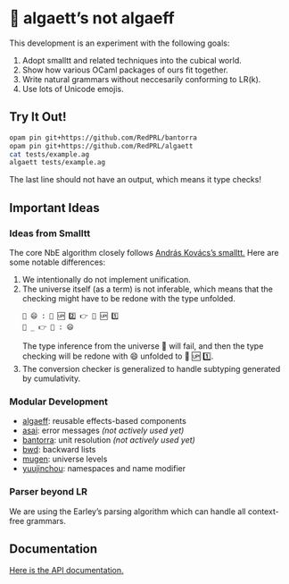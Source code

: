 # 🦠 algaett’s not algaeff

This development is an experiment with the following goals:

1. Adopt smalltt and related techniques into the cubical world.
2. Show how various OCaml packages of ours fit together.
3. Write natural grammars without neccesarily conforming to LR(k).
4. Use lots of Unicode emojis.

## Try It Out!

```bash
opam pin git+https://github.com/RedPRL/bantorra
opam pin git+https://github.com/RedPRL/algaett
cat tests/example.ag
algaett tests/example.ag
```

The last line should not have an output, which means it type checks!

## Important Ideas

### Ideas from Smalltt

The core NbE algorithm closely follows [András Kovács’s smalltt.](https://github.com/AndrasKovacs/smalltt)
Here are some notable differences:

1. We intentionally do not implement unification.
2. The universe itself (as a term) is not inferable, which means that the checking might have to be redone with the type unfolded.
   ```
   📌 😄 : 🌌 🆙 2️⃣ 👉 🌌 🆙 1️⃣
   📌 _ 👉 🌌 : 😄
   ```
   The type inference from the universe 🌌 will fail, and then the type checking will be redone with 😄 unfolded to 🌌 🆙 1️⃣.
3. The conversion checker is generalized to handle subtyping generated by cumulativity.

### Modular Development

- [algaeff](https://redprl.org/algaeff/algaeff/Algaeff): reusable effects-based components
- [asai](https://redprl.org/asai/asai/Asai): error messages _(not actively used yet)_
- [bantorra](https://redprl.org/bantorra/bantorra): unit resolution _(not actively used yet)_
- [bwd](https://redprl.org/bwd/bwd/Bwd): backward lists
- [mugen](https://redprl.org/mugen/mugen/Mugen): universe levels
- [yuujinchou](https://redprl.org/yuujinchou/yuujinchou): namespaces and name modifier

### Parser beyond LR

We are using the Earley’s parsing algorithm which can handle all context-free grammars.

## Documentation

[Here is the API documentation.](https://redprl.org/algaett/algaett/)

